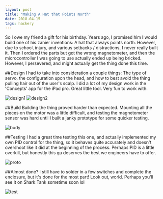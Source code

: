 ```yaml
---
layout: post
title: "Making A Hat that Points North"
date: 2018-04-15
tags: hackery
---
```

So I owe my friend a gift for his birthday. Years ago, I promised him I would build one of his zanier inventions: A hat that always points north. However, due to school, injury, and various setbacks / distractions, I never really built it. Then I ordered the parts but got the wrong magnetometer, and then the microcontroller I was going to use actually ended up being bricked. However, I persevered, and might actually get the thing done this time.

##Design
I had to take into consideration a couple things: The type of servo, the configuration upon the head, and how to best avoid the thing pulling hair out of the user's scalp.
I did a lot of my design work in the 'Concepts' app for the iPad pro. Great little tool. Very fun to work with.

![design1]({{site.url}}/assets/images/posts/2018-04-15-hat/design1.jpg)
![design2]({{site.url}}/assets/images/posts/2018-04-15-hat/design2.jpg)

##Build
Building the thing proved harder than expected. Mounting all the pieces on the motor was a little difficult, and testing the magnetometer sensor was hard until I built a janky prototype for some quicker testing.

![body]({{site.url}}/assets/images/posts/2018-04-15-hat/body.jpg)

##Testing
I had a great time testing this one, and actually implemented my own PID control for the thing, so it behaves quite accurately and doesn't overshoot like it did at the beginning of the process. Perhaps PID is a little overkill, but honestly this gu deserves the best we engineers have to offer.

![proto]({{site.url}}/assets/images/posts/2018-04-15-hat/proto.jpg)

##Almost done?
I still have to solder in a few switches and complete the enclosure, but it's done for the most part!
Look out, world. Perhaps you'll see it on Shark Tank sometime soon lol

![test]({{site.url}}/assets/images/posts/2018-04-15-hat/test.gif)